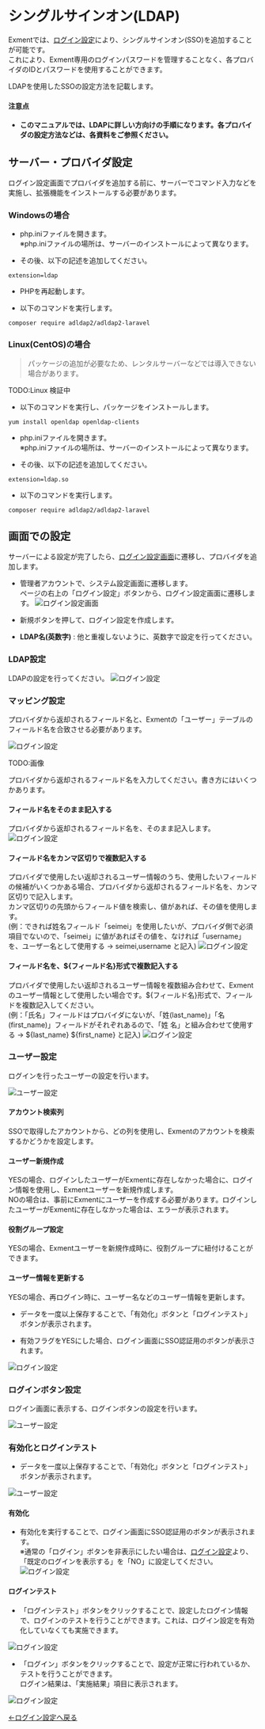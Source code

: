 # シングルサインオン(LDAP)
Exmentでは、[ログイン設定](/ja/login_setting)により、シングルサインオン(SSO)を追加することが可能です。  
これにより、Exment専用のログインパスワードを管理することなく、各プロバイダのIDとパスワードを使用することができます。  
  
LDAPを使用したSSOの設定方法を記載します。  


#### 注意点
- **このマニュアルでは、LDAPに詳しい方向けの手順になります。各プロバイダの設定方法などは、各資料をご参照ください。**


## サーバー・プロバイダ設定
ログイン設定画面でプロバイダを追加する前に、サーバーでコマンド入力などを実施し、拡張機能をインストールする必要があります。

### Windowsの場合

- php.iniファイルを開きます。  
※php.iniファイルの場所は、サーバーのインストールによって異なります。  

- その後、以下の記述を追加してください。  

```
extension=ldap
```

- PHPを再起動します。

- 以下のコマンドを実行します。

```
composer require adldap2/adldap2-laravel
```


### Linux(CentOS)の場合

> パッケージの追加が必要なため、レンタルサーバーなどでは導入できない場合があります。

TODO:Linux 検証中

- 以下のコマンドを実行し、パッケージをインストールします。

```
yum install openldap openldap-clients
```

- php.iniファイルを開きます。  
※php.iniファイルの場所は、サーバーのインストールによって異なります。  

- その後、以下の記述を追加してください。  

```
extension=ldap.so
```


- 以下のコマンドを実行します。

```
composer require adldap2/adldap2-laravel
```


## 画面での設定
サーバーによる設定が完了したら、[ログイン設定画面](/ja/login_setting)に遷移し、プロバイダを追加します。

- 管理者アカウントで、システム設定画面に遷移します。  
ページの右上の「ログイン設定」ボタンから、ログイン設定画面に遷移します。
![ログイン設定画面](img/login/login_setting1.png)  

- 新規ボタンを押して、ログイン設定を作成します。  

- **LDAP名(英数字)** : 他と重複しないように、英数字で設定を行ってください。

### LDAP設定
LDAPの設定を行ってください。
![ログイン設定](img/login/login_ldap1.png)  

### マッピング設定
プロバイダから返却されるフィールド名と、Exmentの「ユーザー」テーブルのフィールド名を合致させる必要があります。  

![ログイン設定](img/login/login_mapping1.png)  

TODO:画像

プロバイダから返却されるフィールド名を入力してください。書き方にはいくつかあります。  

#### フィールド名をそのまま記入する
プロバイダから返却されるフィールド名を、そのまま記入します。
![ログイン設定](img/login/login_mapping3.png)  

#### フィールド名をカンマ区切りで複数記入する
プロバイダで使用したい返却されるユーザー情報のうち、使用したいフィールドの候補がいくつかある場合、プロバイダから返却されるフィールド名を、カンマ区切りで記入します。  
カンマ区切りの先頭からフィールド値を検索し、値があれば、その値を使用します。  
(例：できれば姓名フィールド「seimei」を使用したいが、プロバイダ側で必須項目でないので、「seimei」に値があればその値を、なければ「username」を、ユーザー名として使用する → seimei,username と記入)
![ログイン設定](img/login/login_mapping4.png)  

#### フィールド名を、${フィールド名}形式で複数記入する
プロバイダで使用したい返却されるユーザー情報を複数組み合わせて、Exmentのユーザー情報として使用したい場合です。${フィールド名}形式で、フィールドを複数記入してください。  
(例：「氏名」フィールドはプロバイダにないが、「姓(last_name)」「名(first_name)」フィールドがそれぞれあるので、「姓 名」と組み合わせて使用する → ${last_name} ${first_name} と記入)
![ログイン設定](img/login/login_mapping5.png)  


### ユーザー設定
ログインを行ったユーザーの設定を行います。

![ユーザー設定](img/login/login_setting5.png)  

#### アカウント検索列
SSOで取得したアカウントから、どの列を使用し、Exmentのアカウントを検索するかどうかを設定します。

#### ユーザー新規作成
YESの場合、ログインしたユーザーがExmentに存在しなかった場合に、ログイン情報を使用し、Exmentユーザーを新規作成します。  
NOの場合は、事前にExmentにユーザーを作成する必要があります。ログインしたユーザーがExmentに存在しなかった場合は、エラーが表示されます。

#### 役割グループ設定
YESの場合、Exmentユーザーを新規作成時に、役割グループに紐付けることができます。  

#### ユーザー情報を更新する
YESの場合、再ログイン時に、ユーザー名などのユーザー情報を更新します。


- データを一度以上保存することで、「有効化」ボタンと「ログインテスト」ボタンが表示されます。

- 有効フラグをYESにした場合、ログイン画面にSSO認証用のボタンが表示されます。  

![ログイン設定](img/login/login_ldap1.png)  


### ログインボタン設定
ログイン画面に表示する、ログインボタンの設定を行います。  

![ユーザー設定](img/login/login_setting6.png)  


### 有効化とログインテスト
- データを一度以上保存することで、「有効化」ボタンと「ログインテスト」ボタンが表示されます。

![ユーザー設定](img/login/login_setting7.png)  

#### 有効化
- 有効化を実行することで、ログイン画面にSSO認証用のボタンが表示されます。  
※通常の「ログイン」ボタンを非表示にしたい場合は、[ログイン設定](/ja/login_setting)より、「既定のログインを表示する」を「NO」に設定してください。
![ログイン設定](img/login/login_ldap2.png)  


#### ログインテスト
- 「ログインテスト」ボタンをクリックすることで、設定したログイン情報で、ログインのテストを行うことができます。これは、ログイン設定を有効化していなくても実施できます。  

![ログイン設定](img/login/login_ldap3.png)  


- 「ログイン」ボタンをクリックすることで、設定が正常に行われているか、テストを行うことができます。  
ログイン結果は、「実施結果」項目に表示されます。

![ログイン設定](img/login/login_ldap4.png)  

  
  
[←ログイン設定へ戻る](/ja/login_setting)
